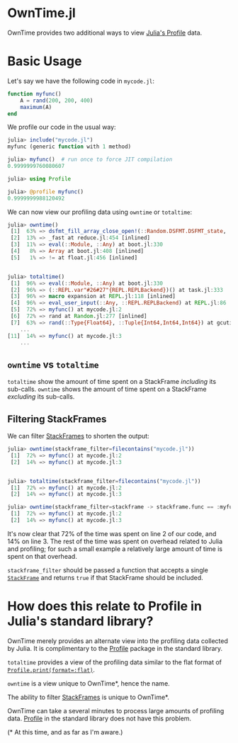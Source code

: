 # OwnTime.jl

OwnTime provides two additional ways to view [Julia's Profile](https://docs.julialang.org/en/v1/manual/profile/) data.

# Basic Usage

Let's say we have the following code in `mycode.jl`:

```julia
function myfunc()
    A = rand(200, 200, 400)
    maximum(A)
end
```

We profile our code in the usual way:

```julia
julia> include("mycode.jl")
myfunc (generic function with 1 method)

julia> myfunc()  # run once to force JIT compilation
0.9999999760080607

julia> using Profile

julia> @profile myfunc()
0.9999999988120492
```

We can now view our profiling data using `owntime` or `totaltime`:

```julia
julia> owntime()
 [1]  63% => dsfmt_fill_array_close_open!(::Random.DSFMT.DSFMT_state, ::Ptr{Float64}, ...) at DSFMT.jl:95
 [2]  13% => _fast at reduce.jl:454 [inlined]
 [3]  11% => eval(::Module, ::Any) at boot.jl:330
 [4]   8% => Array at boot.jl:408 [inlined]
 [5]   1% => != at float.jl:456 [inlined]


julia> totaltime()
 [1]  96% => eval(::Module, ::Any) at boot.jl:330
 [2]  96% => (::REPL.var"#26#27"{REPL.REPLBackend})() at task.jl:333
 [3]  96% => macro expansion at REPL.jl:118 [inlined]
 [4]  96% => eval_user_input(::Any, ::REPL.REPLBackend) at REPL.jl:86
 [5]  72% => myfunc() at mycode.jl:2
 [6]  72% => rand at Random.jl:277 [inlined]
 [7]  63% => rand(::Type{Float64}, ::Tuple{Int64,Int64,Int64}) at gcutils.jl:91
    ...
[11]  14% => myfunc() at mycode.jl:3
    ...
```

## `owntime` vs `totaltime`

`totaltime` show the amount of time spent on a StackFrame *including* its sub-calls. `owntime` shows the amount of time spent on a StackFrame *excluding* its sub-calls.

## Filtering StackFrames

We can filter [StackFrames](https://docs.julialang.org/en/v1/base/stacktraces/#Base.StackTraces.StackFrame) to shorten the output:

```julia
julia> owntime(stackframe_filter=filecontains("mycode.jl"))
 [1]  72% => myfunc() at mycode.jl:2
 [2]  14% => myfunc() at mycode.jl:3


julia> totaltime(stackframe_filter=filecontains("mycode.jl"))
 [1]  72% => myfunc() at mycode.jl:2
 [2]  14% => myfunc() at mycode.jl:3

julia> owntime(stackframe_filter=stackframe -> stackframe.func == :myfunc)
 [1]  72% => myfunc() at mycode.jl:2
 [2]  14% => myfunc() at mycode.jl:3
```

It's now clear that 72% of the time was spent on line 2 of our code, and 14% on line 3. The rest of the time was spent on overhead related to Julia and profiling; for such a small example a relatively large amount of time is spent on that overhead.

`stackframe_filter` should be passed a function that accepts a single [`StackFrame`](https://docs.julialang.org/en/v1/base/stacktraces/#Base.StackTraces.StackFrame) and returns `true` if that StackFrame should be included.

# How does this relate to Profile in Julia's standard library?

OwnTime merely provides an alternate view into the profiling data collected by Julia. It is complimentary to the [Profile](https://docs.julialang.org/en/v1/stdlib/Profile/) package in the standard library.

`totaltime` provides a view of the profiling data similar to the flat format of [`Profile.print(format=:flat)`](https://docs.julialang.org/en/v1/stdlib/Profile/#Profile.print).

`owntime` is a view unique to OwnTime*, hence the name.

The ability to filter [StackFrames](https://docs.julialang.org/en/v1/base/stacktraces/#Base.StackTraces.StackFrame) is unique to OwnTime*.

OwnTime can take a several minutes to process large amounts of profiling data. [Profile](https://docs.julialang.org/en/v1/stdlib/Profile/) in the standard library does not have this problem.

(\* At this time, and as far as I'm aware.)
